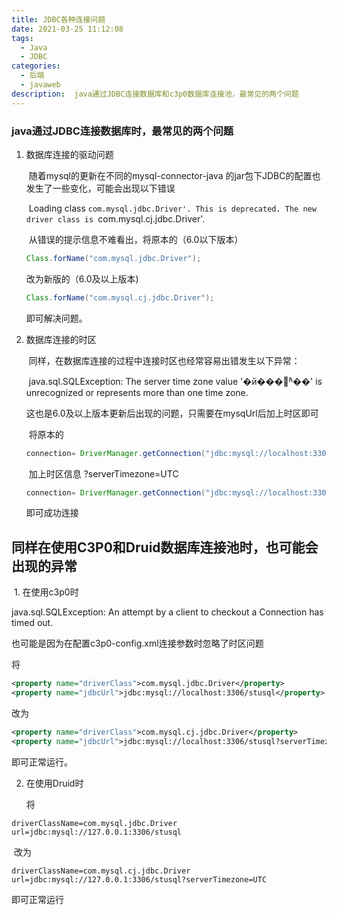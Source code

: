 ```yaml
---
title: JDBC各种连接问题
date: 2021-03-25 11:12:08
tags:
  - Java
  - JDBC
categories:
  - 后端
  - javaweb
description:  java通过JDBC连接数据库和c3p0数据库连接池，最常见的两个问题
---
```


### java通过JDBC连接数据库时，最常见的两个问题

 1. 数据库连接的驱动问题

    ​	随着mysql的更新在不同的mysql-connector-java  的jar包下JDBC的配置也发生了一些变化，可能会出现以下错误

    ​    Loading class `com.mysql.jdbc.Driver'. This is deprecated. The new driver class is `com.mysql.cj.jdbc.Driver'. 

    ​	从错误的提示信息不难看出，将原本的（6.0以下版本）

    ```java
    Class.forName("com.mysql.jdbc.Driver");
    ```

    改为新版的（6.0及以上版本)

    ```java
    Class.forName("com.mysql.cj.jdbc.Driver");
    ```

    即可解决问题。

    

    

2. 数据库连接的时区

    ​	同样，在数据库连接的过程中连接时区也经常容易出错发生以下异常：

    ​	java.sql.SQLException: The server time zone value '�й���׼ʱ��' is unrecognized or represents more than one time zone. 

    ​	这也是6.0及以上版本更新后出现的问题，只需要在mysqUrl后加上时区即可

    ​	将原本的

    ```java
    connection= DriverManager.getConnection("jdbc:mysql://localhost:3306/stusql","root","root");
    ```

    ​	加上时区信息  ?serverTimezone=UTC

    ```java
    connection= DriverManager.getConnection("jdbc:mysql://localhost:3306/stusql?serverTimezone=UTC","root","root");
    ```

    即可成功连接

    

## 同样在使用C3P0和Druid数据库连接池时，也可能会出现的异常

​	1. 在使用c3p0时

java.sql.SQLException: An attempt by a client to checkout a Connection has timed out.

也可能是因为在配置c3p0-config.xml连接参数时忽略了时区问题

将

```xml
<property name="driverClass">com.mysql.jdbc.Driver</property>   
<property name="jdbcUrl">jdbc:mysql://localhost:3306/stusql</property>
```

改为

```xml
<property name="driverClass">com.mysql.cj.jdbc.Driver</property>
<property name="jdbcUrl">jdbc:mysql://localhost:3306/stusql?serverTimezone=UTC</property>
```

即可正常运行。

 2. 在使用Druid时

    将

```properties
driverClassName=com.mysql.jdbc.Driver
url=jdbc:mysql://127.0.0.1:3306/stusql
```

​     改为

```properties
driverClassName=com.mysql.cj.jdbc.Driver
url=jdbc:mysql://127.0.0.1:3306/stusql?serverTimezone=UTC
```

即可正常运行